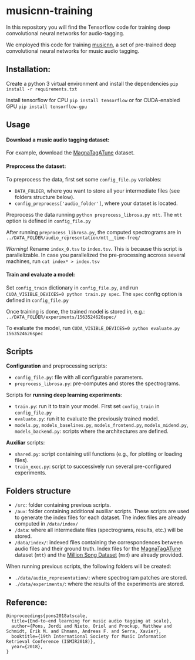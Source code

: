 # musicnn-training

In this repository you will find the Tensorflow code for training deep convolutional neural networks for audio-tagging.

We employed this code for training [musicnn](https://github.com/jordipons/musicnn/), a set of pre-trained deep convolutional neural networks for music audio tagging.


## Installation:
Create a python 3 virtual environment and install the dependencies `pip install -r requirements.txt`

Install tensorflow for CPU `pip install tensorflow` or for CUDA-enabled GPU `pip install tensorflow-gpu`

## Usage

#### Download a music audio tagging dataset:
For example, download the [MagnaTagATune](https://github.com/keunwoochoi/magnatagatune-list) dataset.

#### Preprocess the dataset:
To preprocess the data, first set some `config_file.py` variables:
- `DATA_FOLDER`, where you want to store all your intermediate files (see folders structure below).
- `config_preprocess['audio_folder']`, where your dataset is located.

Preprocess the data running `python preprocess_librosa.py mtt`. The `mtt` option is defined in `config_file.py`

After running `preprocess_librosa.py`, the computed spectrograms are in `../DATA_FOLDER/audio_representation/mtt__time-freq/`

_*Warning!*_ Rename `index_0.tsv` to `index.tsv`. This is because this script is parallelizable. In case you parallelized the pre-processing accross several machines, run `cat index* > index.tsv`

#### Train and evaluate a model:

Set `config_train` dictionary in `config_file.py`, and run `CUDA_VISIBLE_DEVICES=0 python train.py spec`. The `spec` config option is defined in `config_file.py`

Once training is done, the trained model is stored in, e.g.: `../DATA_FOLDER/experiments/1563524626spec/`

To evaluate the model, run `CUDA_VISIBLE_DEVICES=0 python evaluate.py 1563524626spec`

## Scripts

**Configuration** and preprocessing scripts:
- `config_file.py`: file with all configurable parameters.
- `preprocess_librosa.py`: pre-computes and stores the spectrograms.

Scripts for **running deep learning experiments**:
- `train.py`: run it to train your model. First set `config_train` in `config_file.py`
- `evaluate.py`: run it to evaluate the previously trained model.
- `models.py`, `models_baselines.py`, `models_frontend.py`, `models_midend.py`, `models_backend.py`: scripts where the architectures are defined.

**Auxiliar** scripts:
- `shared.py`: script containing util functions (e.g., for plotting or loading files).
- `train_exec.py`: script to successively run several pre-configured experiments.

## Folders structure

- `/src`: folder containing previous scripts.
- `/aux`: folder containing additional auxiliar scripts. These scripts are used to generate the index files for each dataset. The index files are already computed in `/data/index/`
- `/data`: where all intermediate files (spectrograms, results, etc.) will be stored. 
- `/data/index/`: indexed files containing the correspondences between audio files and their ground truth. Index files for the  [MagnaTagATune](https://github.com/keunwoochoi/magnatagatune-list) dataset (`mtt`) and  the [Million Song Dataset](https://github.com/jongpillee/music_dataset_split/tree/master/MSD_split) (`msd`) are already provided. 

When running previous scripts, the following folders will be created:
- `./data/audio_representation/`: where spectrogram patches are stored.
- `./data/experiments/`: where the results of the experiments are stored.

## Reference:
```
@inproceedings{pons2018atscale,
  title={End-to-end learning for music audio tagging at scale},
  author={Pons, Jordi and Nieto, Oriol and Prockup, Matthew and Schmidt, Erik M. and Ehmann, Andreas F. and Serra, Xavier},
  booktitle={19th International Society for Music Information Retrieval Conference (ISMIR2018)},
  year={2018},
}
```
